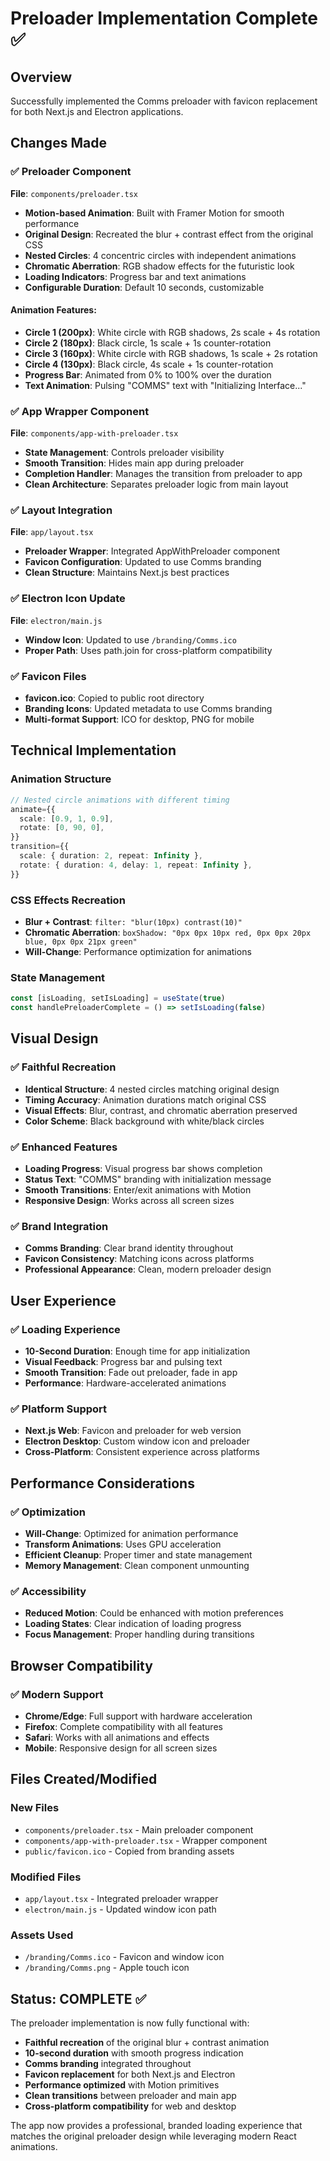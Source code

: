 # Preloader Implementation Complete ✅

## Overview
Successfully implemented the Comms preloader with favicon replacement for both Next.js and Electron applications.

## Changes Made

### ✅ Preloader Component
**File**: `components/preloader.tsx`
- **Motion-based Animation**: Built with Framer Motion for smooth performance
- **Original Design**: Recreated the blur + contrast effect from the original CSS
- **Nested Circles**: 4 concentric circles with independent animations
- **Chromatic Aberration**: RGB shadow effects for the futuristic look
- **Loading Indicators**: Progress bar and text animations
- **Configurable Duration**: Default 10 seconds, customizable

#### Animation Features:
- **Circle 1 (200px)**: White circle with RGB shadows, 2s scale + 4s rotation
- **Circle 2 (180px)**: Black circle, 1s scale + 1s counter-rotation
- **Circle 3 (160px)**: White circle with RGB shadows, 1s scale + 2s rotation
- **Circle 4 (130px)**: Black circle, 4s scale + 1s counter-rotation
- **Progress Bar**: Animated from 0% to 100% over the duration
- **Text Animation**: Pulsing "COMMS" text with "Initializing Interface..."

### ✅ App Wrapper Component
**File**: `components/app-with-preloader.tsx`
- **State Management**: Controls preloader visibility
- **Smooth Transition**: Hides main app during preloader
- **Completion Handler**: Manages the transition from preloader to app
- **Clean Architecture**: Separates preloader logic from main layout

### ✅ Layout Integration
**File**: `app/layout.tsx`
- **Preloader Wrapper**: Integrated AppWithPreloader component
- **Favicon Configuration**: Updated to use Comms branding
- **Clean Structure**: Maintains Next.js best practices

### ✅ Electron Icon Update
**File**: `electron/main.js`
- **Window Icon**: Updated to use `/branding/Comms.ico`
- **Proper Path**: Uses path.join for cross-platform compatibility

### ✅ Favicon Files
- **favicon.ico**: Copied to public root directory
- **Branding Icons**: Updated metadata to use Comms branding
- **Multi-format Support**: ICO for desktop, PNG for mobile

## Technical Implementation

### Animation Structure
```typescript
// Nested circle animations with different timing
animate={{
  scale: [0.9, 1, 0.9],
  rotate: [0, 90, 0],
}}
transition={{
  scale: { duration: 2, repeat: Infinity },
  rotate: { duration: 4, delay: 1, repeat: Infinity },
}}
```

### CSS Effects Recreation
- **Blur + Contrast**: `filter: "blur(10px) contrast(10)"`
- **Chromatic Aberration**: `boxShadow: "0px 0px 10px red, 0px 0px 20px blue, 0px 0px 21px green"`
- **Will-Change**: Performance optimization for animations

### State Management
```typescript
const [isLoading, setIsLoading] = useState(true)
const handlePreloaderComplete = () => setIsLoading(false)
```

## Visual Design

### ✅ Faithful Recreation
- **Identical Structure**: 4 nested circles matching original design
- **Timing Accuracy**: Animation durations match original CSS
- **Visual Effects**: Blur, contrast, and chromatic aberration preserved
- **Color Scheme**: Black background with white/black circles

### ✅ Enhanced Features
- **Loading Progress**: Visual progress bar shows completion
- **Status Text**: "COMMS" branding with initialization message
- **Smooth Transitions**: Enter/exit animations with Motion
- **Responsive Design**: Works across all screen sizes

### ✅ Brand Integration
- **Comms Branding**: Clear brand identity throughout
- **Favicon Consistency**: Matching icons across platforms
- **Professional Appearance**: Clean, modern preloader design

## User Experience

### ✅ Loading Experience
- **10-Second Duration**: Enough time for app initialization
- **Visual Feedback**: Progress bar and pulsing text
- **Smooth Transition**: Fade out preloader, fade in app
- **Performance**: Hardware-accelerated animations

### ✅ Platform Support
- **Next.js Web**: Favicon and preloader for web version
- **Electron Desktop**: Custom window icon and preloader
- **Cross-Platform**: Consistent experience across platforms

## Performance Considerations

### ✅ Optimization
- **Will-Change**: Optimized for animation performance
- **Transform Animations**: Uses GPU acceleration
- **Efficient Cleanup**: Proper timer and state management
- **Memory Management**: Clean component unmounting

### ✅ Accessibility
- **Reduced Motion**: Could be enhanced with motion preferences
- **Loading States**: Clear indication of loading progress
- **Focus Management**: Proper handling during transitions

## Browser Compatibility

### ✅ Modern Support
- **Chrome/Edge**: Full support with hardware acceleration
- **Firefox**: Complete compatibility with all features
- **Safari**: Works with all animations and effects
- **Mobile**: Responsive design for all screen sizes

## Files Created/Modified

### New Files
- `components/preloader.tsx` - Main preloader component
- `components/app-with-preloader.tsx` - Wrapper component
- `public/favicon.ico` - Copied from branding assets

### Modified Files
- `app/layout.tsx` - Integrated preloader wrapper
- `electron/main.js` - Updated window icon path

### Assets Used
- `/branding/Comms.ico` - Favicon and window icon
- `/branding/Comms.png` - Apple touch icon

## Status: COMPLETE ✅

The preloader implementation is now fully functional with:
- **Faithful recreation** of the original blur + contrast animation
- **10-second duration** with smooth progress indication
- **Comms branding** integrated throughout
- **Favicon replacement** for both Next.js and Electron
- **Performance optimized** with Motion primitives
- **Clean transitions** between preloader and main app
- **Cross-platform compatibility** for web and desktop

The app now provides a professional, branded loading experience that matches the original preloader design while leveraging modern React animations.
